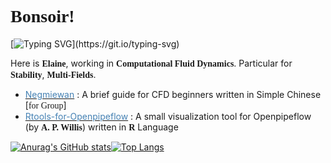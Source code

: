 # <font face="Ballet"><b>Bonsoir! </b></font>

[![Typing SVG](https://readme-typing-svg.demolab.com?font=Georgia&pause=1000&color=6058E4BD&width=435&lines=M%C3%A1s+all%C3%A1+de+tus+ijos+ard%C3%ADan+los+crep%C3%BAsculos.;Hojas+secas+de+oto%C3%B1o+giraban+en+tu+alma.)](https://git.io/typing-svg)
<!-- left a line blanc to polish-->

Here is <font face="Ballet"><b>Elaine</b></font>, working in <font face="DM Serif Text"><b>Computational Fluid Dynamics</b></font>.
Particular for <font face="Noto Serif SC"><b>Stability</b></font>, <font face="Noto Serif SC"><b>Multi-Fields</b></font>.

<!--my repos-->
- <a href="https://github.com/Elainex0930/Negmiewan"><font color="#4682B4">Negmiewan</font></a> : A brief guide for CFD beginners written in Simple Chinese [<font face="Noto Serif SC">for Group</font>]
- <a href="https://github.com/Elainex0930/Rtools-for-Openpipeflow"><font color="#4682B4">Rtools-for-Openpipeflow</font></a> : A small visualization tool for Openpipeflow (by <font face="Ballet"><b>A. P. Willis</b></font>) written in <font face="Noto Serif SC"><b>R</b></font> Language

[![Anurag's GitHub stats](https://github-readme-stats.vercel.app/api?username=Elainex0930&show_icons=true&hide=contribs&count_private=true&bg_color=DEG,C0C0C0,DCDCDC,F5F5F5,D3D3D3,C0C0C0&title_color=000080&text_color=4682B4&icon_color=000080)](https://github.com/Elainex0930)[![Top Langs](https://github-readme-stats.vercel.app/api/top-langs/?username=Elainex0930)](https://github.com/Elainex0930)

<!--
**Elainex0930/Elainex0930** is a ✨ _special_ ✨ repository because its `README.md` (this file) appears on your GitHub profile.

Here are some ideas to get you started:

- 🔭 I’m currently working on ...
- 🌱 I’m currently learning ...
- 👯 I’m looking to collaborate on ...
- 🤔 I’m looking for help with ...
- 💬 Ask me about ...
- 📫 How to reach me: ...
- 😄 Pronouns: ...
- ⚡ Fun fact: ...
-->

